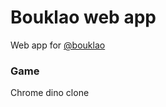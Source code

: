 # Bouklao web app
Web app for [@bouklao](https://www.instagram.com/bouklao) 

### Game
Chrome dino clone